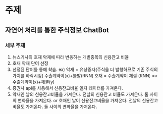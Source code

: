 # 주제
## 자연어 처리를 통한 주식정보 ChatBot
### 세부 주제
1. 뉴스기사의 호재 악재에 따라 변동하는 개별종목의 신용잔고 비율
2. 호재 악재 단어 선정
3. 선정된 단어를 통해 학습.
ex) 악재 = 유상증자(주식을 더 발행하므로 기존 주식의 가치를 하락시킴)
수출계약이(x)+불발(RNN)
호재 = 수출계약이 체결 (RNN)
=> 수출계약이(x)+체결(y)
4. 증권사 api를 사용해서 신용잔고비율 일자 데이터를 가져온다.
5. 악재인 날의 신용잔고비율을 가져온다.
전날의 신용잔고 비율도 가져온다.
둘 사이의 변화율을 가져온다.
or 호재인 날이 신용잔고비율을 가져온다.
전날의 신용잔고 비율도 가져온다.
둘 사이의 변화율을 가져온다.